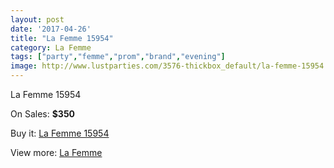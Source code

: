 ```yaml
---
layout: post
date: '2017-04-26'
title: "La Femme 15954"
category: La Femme
tags: ["party","femme","prom","brand","evening"]
image: http://www.lustparties.com/3576-thickbox_default/la-femme-15954.jpg
---
```

La Femme 15954

On Sales: **$350**
<a href="https://www.lustparties.com/en/la-femme/1184-la-femme-15954.html"><amp-img layout="responsive" width="600" height="600" src="//www.lustparties.com/3576-thickbox_default/la-femme-15954.jpg" alt="La Femme 15954 0" /></a>
<a href="https://www.lustparties.com/en/la-femme/1184-la-femme-15954.html"><amp-img layout="responsive" width="600" height="600" src="//www.lustparties.com/3578-thickbox_default/la-femme-15954.jpg" alt="La Femme 15954 1" /></a>
<a href="https://www.lustparties.com/en/la-femme/1184-la-femme-15954.html"><amp-img layout="responsive" width="600" height="600" src="//www.lustparties.com/3577-thickbox_default/la-femme-15954.jpg" alt="La Femme 15954 2" /></a>

Buy it: [La Femme 15954](https://www.lustparties.com/en/la-femme/1184-la-femme-15954.html "La Femme 15954")

View more: [La Femme](https://www.lustparties.com/en/4-la-femme "La Femme")